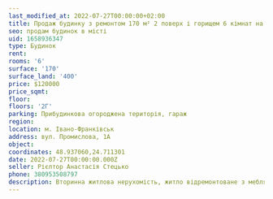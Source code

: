 ```yaml
---
last_modified_at: 2022-07-27T00:00:00+02:00
title: Продаж будинку з ремонтом 170 м² 2 поверх і горищем 6 кімнат на Промисловій
seo: продам будинок в місті
uid: 1658936347
type: Будинок
rent:
rooms: '6'
surface: '170'
surface_land: '400'
price: $120000
price_sqmt:
floor:
floors: '2Г'
parking: Прибудинкова огороджена територія, гараж
region:
location: м. Івано-Франківськ
address: вул. Промислова, 1А
object:
coordinates: 48.937060,24.711301
date: 2022-07-27T00:00:00.000Z
seller: Рієлтор Анастасія Стецько
phone: 380953508797
description: Вторинна житлова нерухомість, житло відремонтоване з меблями та технікою і придатне і готове для проживання
---
```

